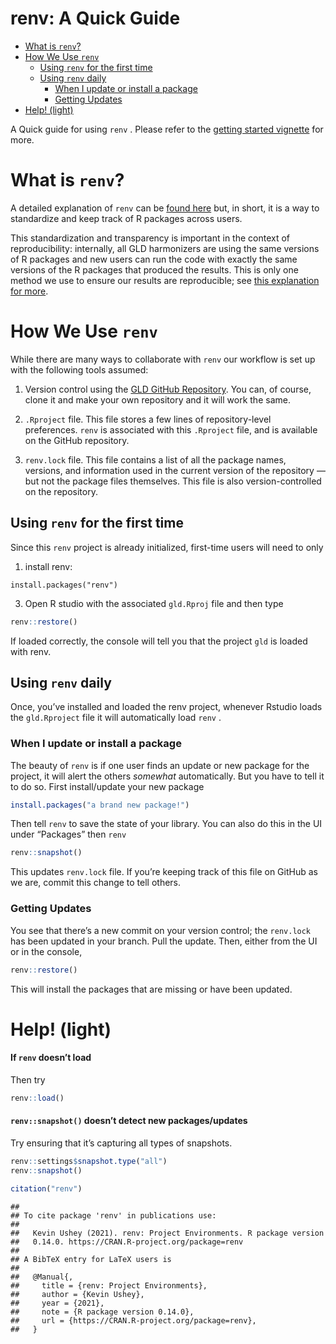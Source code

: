 renv: A Quick Guide
================

-   [What is `renv`?](#what-is-renv)
-   [How We Use `renv`](#how-we-use-renv)
    -   [Using `renv` for the first
        time](#using-renv-for-the-first-time)
    -   [Using `renv` daily](#using-renv-daily)
        -   [When I update or install a
            package](#when-i-update-or-install-a-package)
        -   [Getting Updates](#getting-updates)
-   [Help! (light)](#help-light)

A Quick guide for using `renv` . Please refer to the [getting started
vignette](https://rstudio.github.io/renv/articles/renv.html) for more.

# What is `renv`?

A detailed explanation of `renv` can be [found
here](https://rstudio.github.io/renv/articles/renv.html) but, in short,
it is a way to standardize and keep track of R packages across users.

This standardization and transparency is important in the context of
reproducibility: internally, all GLD harmonizers are using the same
versions of R packages and new users can run the code with exactly the
same versions of the R packages that produced the results. This is only
one method we use to ensure our results are reproducible; see [this
explanation for
more](https://rstudio.github.io/renv/articles/renv.html#reproducibility-1).

# How We Use `renv`

While there are many ways to collaborate with `renv` our workflow is set
up with the following tools assumed:

1.  Version control using the [GLD GitHub
    Repository](https://github.com/worldbank/gld). You can, of course,
    clone it and make your own repository and it will work the same.

2.  `.Rproject` file. This file stores a few lines of repository-level
    preferences. `renv` is associated with this `.Rproject` file, and is
    available on the GitHub repository.

3.  `renv.lock` file. This file contains a list of all the package
    names, versions, and information used in the current version of the
    repository — but not the package files themselves. This file is also
    version-controlled on the repository.

## Using `renv` for the first time

Since this `renv` project is already initialized, first-time users will
need to only

1. install renv: 
```
install.packages("renv")
```
3. Open R studio with the associated `gld.Rproj` file and then type

``` r
renv::restore()
```

If loaded correctly, the console will tell you that the project `gld` is
loaded with renv.

## Using `renv` daily

Once, you’ve installed and loaded the renv project, whenever Rstudio
loads the `gld.Rproject` file it will automatically load `renv` .

### When I update or install a package

The beauty of `renv` is if one user finds an update or new package for
the project, it will alert the others *somewhat* automatically. But you
have to tell it to do so. First install/update your new package

``` r
install.packages("a brand new package!")
```

Then tell `renv` to save the state of your library. You can also do this
in the UI under “Packages” then `renv`

``` r
renv::snapshot()
```

This updates `renv.lock` file. If you’re keeping track of this file on
GitHub as we are, commit this change to tell others.

### Getting Updates

You see that there’s a new commit on your version control; the
`renv.lock` has been updated in your branch. Pull the update. Then,
either from the UI or in the console,

``` r
renv::restore()
```

This will install the packages that are missing or have been updated.

# Help! (light)

#### If `renv` doesn’t load

Then try

``` r
renv::load()
```

#### `renv::snapshot()` doesn’t detect new packages/updates

Try ensuring that it’s capturing all types of snapshots.

``` r
renv::settings$snapshot.type("all")
renv::snapshot()
```

``` r
citation("renv")
```

    ## 
    ## To cite package 'renv' in publications use:
    ## 
    ##   Kevin Ushey (2021). renv: Project Environments. R package version
    ##   0.14.0. https://CRAN.R-project.org/package=renv
    ## 
    ## A BibTeX entry for LaTeX users is
    ## 
    ##   @Manual{,
    ##     title = {renv: Project Environments},
    ##     author = {Kevin Ushey},
    ##     year = {2021},
    ##     note = {R package version 0.14.0},
    ##     url = {https://CRAN.R-project.org/package=renv},
    ##   }
